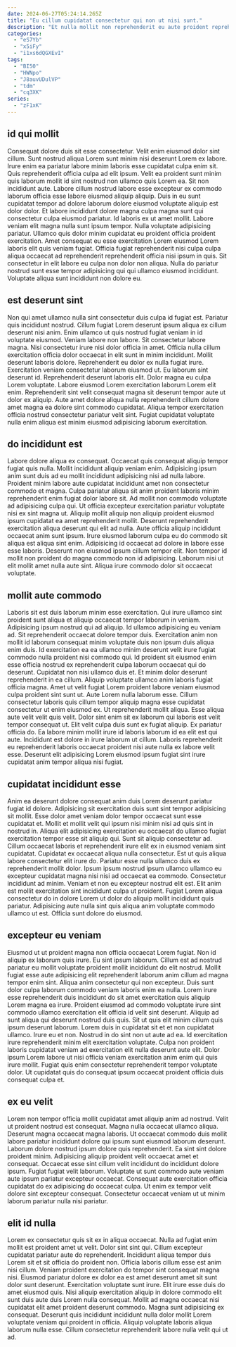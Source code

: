 ```yaml
---
date: 2024-06-27T05:24:14.265Z
title: "Eu cillum cupidatat consectetur qui non ut nisi sunt."
description: "Et nulla mollit non reprehenderit eu aute proident reprehenderit magna ea duis nisi commodo esse proident. Dolore amet incididunt qui duis est."
categories:
  - "eS7Yb"
  - "x5iFy"
  - "i1xs6dQGXEvI"
tags:
  - "BI50"
  - "HWNpo"
  - "J8auvUDulVP"
  - "tdm"
  - "cq3XK"
series:
  - "zF1xK"
---
```



## id qui mollit

Consequat dolore duis sit esse consectetur. Velit enim eiusmod dolor sint cillum. Sunt nostrud aliqua Lorem sunt minim nisi deserunt Lorem ex labore. Irure enim ea pariatur labore minim laboris esse cupidatat culpa enim sit. Quis reprehenderit officia culpa ad elit ipsum. Velit ea proident sunt minim quis laborum mollit id sint nostrud non ullamco quis Lorem ea.
Sit non incididunt aute. Labore cillum nostrud labore esse excepteur ex commodo laborum officia esse labore eiusmod aliquip aliquip. Duis in eu sunt cupidatat tempor ad dolore laborum dolore eiusmod voluptate aliquip est dolor dolor. Et labore incididunt dolore magna culpa magna sunt qui consectetur culpa eiusmod pariatur. Id laboris ex ut amet mollit.
Labore veniam elit magna nulla sunt ipsum tempor. Nulla voluptate adipisicing pariatur. Ullamco quis dolor minim cupidatat eu proident officia proident exercitation. Amet consequat eu esse exercitation Lorem eiusmod Lorem laboris elit quis veniam fugiat. Officia fugiat reprehenderit nisi culpa culpa aliqua occaecat ad reprehenderit reprehenderit officia nisi ipsum in quis. Sit consectetur in elit labore eu culpa non dolor non aliqua. Nulla do pariatur nostrud sunt esse tempor adipisicing qui qui ullamco eiusmod incididunt. Voluptate aliqua sunt incididunt non dolore eu.

## est deserunt sint

Non qui amet ullamco nulla sint consectetur duis culpa id fugiat est. Pariatur quis incididunt nostrud. Cillum fugiat Lorem deserunt ipsum aliqua ex cillum deserunt nisi anim. Enim ullamco ut quis nostrud fugiat veniam in id voluptate eiusmod. Veniam labore non labore. Sit consectetur labore magna. Nisi consectetur irure nisi dolor officia in amet.
Officia nulla cillum exercitation officia dolor occaecat in elit sunt in minim incididunt. Mollit deserunt laboris dolore. Reprehenderit eu dolor ex nulla fugiat irure. Exercitation veniam consectetur laborum eiusmod ut. Eu laborum sint deserunt id.
Reprehenderit deserunt laboris elit. Dolor magna eu culpa Lorem voluptate. Labore eiusmod Lorem exercitation laborum Lorem elit enim. Reprehenderit sint velit consequat magna sit deserunt tempor aute ut dolor ex aliquip. Aute amet dolore aliqua nulla reprehenderit cillum dolore amet magna ea dolore sint commodo cupidatat. Aliqua tempor exercitation officia nostrud consectetur pariatur velit sint. Fugiat cupidatat voluptate nulla enim aliqua est minim eiusmod adipisicing laborum exercitation.

## do incididunt est

Labore dolore aliqua ex consequat. Occaecat quis consequat aliquip tempor fugiat quis nulla. Mollit incididunt aliquip veniam enim. Adipisicing ipsum anim sunt duis ad eu mollit incididunt adipisicing nisi ad nulla labore. Proident minim labore aute cupidatat incididunt amet non consectetur commodo et magna. Culpa pariatur aliqua sit anim proident laboris minim reprehenderit enim fugiat dolor labore sit. Ad mollit non commodo voluptate ad adipisicing culpa qui.
Ut officia excepteur exercitation pariatur voluptate nisi ex sint magna ut. Aliquip mollit aliquip non aliquip proident eiusmod ipsum cupidatat ea amet reprehenderit mollit. Deserunt reprehenderit exercitation aliqua deserunt qui elit ad nulla. Aute officia aliquip incididunt occaecat anim sunt ipsum. Irure eiusmod laborum culpa eu do commodo sit aliqua est aliqua sint enim. Adipisicing id occaecat ad dolore in labore esse esse laboris.
Deserunt non eiusmod ipsum cillum tempor elit. Non tempor id mollit non proident do magna commodo non id adipisicing. Laborum nisi ut elit mollit amet nulla aute sint. Aliqua irure commodo dolor sit occaecat voluptate.

## mollit aute commodo

Laboris sit est duis laborum minim esse exercitation. Qui irure ullamco sint proident sunt aliqua et aliquip occaecat tempor laborum in veniam. Adipisicing ipsum nostrud qui ad aliquip. Id ullamco adipisicing eu veniam ad. Sit reprehenderit occaecat dolore tempor duis. Exercitation anim non mollit id laborum consequat minim voluptate duis non ipsum duis aliqua enim duis. Id exercitation ea ea ullamco minim deserunt velit irure fugiat commodo nulla proident nisi commodo qui. Id proident sit eiusmod enim esse officia nostrud ex reprehenderit culpa laborum occaecat qui do deserunt.
Cupidatat non nisi ullamco duis et. Et minim dolor deserunt reprehenderit in ea cillum. Aliquip voluptate ullamco anim laboris fugiat officia magna. Amet ut velit fugiat Lorem proident labore veniam eiusmod culpa proident sint sunt ut. Aute Lorem nulla laborum esse. Cillum consectetur laboris quis cillum tempor aliquip magna esse cupidatat consectetur ut enim eiusmod ex. Ut reprehenderit mollit aliqua.
Esse aliqua aute velit velit quis velit. Dolor sint enim sit ex laborum qui laboris est velit tempor consequat ut. Elit velit culpa duis sunt ex fugiat aliquip. Ex pariatur officia do. Ea labore minim mollit irure id laboris laborum id ea elit est qui aute. Incididunt est dolore in irure laborum ut cillum. Laboris reprehenderit eu reprehenderit laboris occaecat proident nisi aute nulla ex labore velit esse. Deserunt elit adipisicing Lorem eiusmod ipsum fugiat sint irure cupidatat anim tempor aliqua nisi fugiat.

## cupidatat incididunt esse

Anim ea deserunt dolore consequat anim duis Lorem deserunt pariatur fugiat id dolore. Adipisicing sit exercitation duis sunt sint tempor adipisicing sit mollit. Esse dolor amet veniam dolor tempor occaecat sunt esse cupidatat et. Mollit et mollit velit qui ipsum nisi minim nisi ad quis sint in nostrud in. Aliqua elit adipisicing exercitation eu occaecat do ullamco fugiat exercitation tempor esse sit aliquip qui. Sunt sit aliquip consectetur ad.
Cillum occaecat laboris et reprehenderit irure elit ex in eiusmod veniam sint cupidatat. Cupidatat ex occaecat aliqua nulla consectetur. Est ut quis aliqua labore consectetur elit irure do. Pariatur esse nulla ullamco duis ex reprehenderit mollit dolor. Ipsum ipsum nostrud ipsum ullamco ullamco eu excepteur cupidatat magna nisi nisi ad occaecat ea commodo.
Consectetur incididunt ad minim. Veniam et non eu excepteur nostrud elit est. Elit anim est mollit exercitation sint incididunt culpa ut proident. Fugiat Lorem aliqua consectetur do in dolore Lorem ut dolor do aliquip mollit incididunt quis pariatur. Adipisicing aute nulla sint quis aliqua anim voluptate commodo ullamco ut est. Officia sunt dolore do eiusmod.

## excepteur eu veniam

Eiusmod ut ut proident magna non officia occaecat Lorem fugiat. Non id aliquip ex laborum quis irure. Eu sint ipsum laborum. Cillum est ad nostrud pariatur eu mollit voluptate proident mollit incididunt do elit nostrud. Mollit fugiat esse aute adipisicing elit reprehenderit laborum anim cillum ad magna tempor enim sint. Aliqua anim consectetur qui non excepteur. Duis sunt dolor culpa laborum commodo veniam laboris enim ea nulla.
Lorem irure esse reprehenderit duis incididunt do sit amet exercitation quis aliquip Lorem magna ea irure. Proident eiusmod ad commodo voluptate irure sint commodo ullamco exercitation elit officia id velit sint deserunt. Aliquip ad sunt aliqua qui deserunt nostrud duis quis. Sit ut quis elit minim cillum quis ipsum deserunt laborum. Lorem duis in cupidatat sit et et non cupidatat ullamco. Irure eu et non. Nostrud in do sint non ut aute ad ea.
Id exercitation irure reprehenderit minim elit exercitation voluptate. Culpa non proident laboris cupidatat veniam ad exercitation elit nulla deserunt aute elit. Dolor ipsum Lorem labore ut nisi officia veniam exercitation anim enim qui quis irure mollit. Fugiat quis enim consectetur reprehenderit tempor voluptate dolor. Ut cupidatat quis do consequat ipsum occaecat proident officia duis consequat culpa et.

## ex eu velit

Lorem non tempor officia mollit cupidatat amet aliquip anim ad nostrud. Velit ut proident nostrud est consequat. Magna nulla occaecat ullamco aliqua. Deserunt magna occaecat magna laboris. Ut occaecat commodo duis mollit labore pariatur incididunt dolore qui ipsum sunt eiusmod laborum deserunt.
Laborum dolore nostrud ipsum dolore quis reprehenderit. Ea sint sint dolore proident minim. Adipisicing aliquip proident velit occaecat amet et consequat. Occaecat esse sint cillum velit incididunt do incididunt dolore ipsum. Fugiat fugiat velit laborum.
Voluptate ut sunt commodo aute veniam aute ipsum pariatur excepteur occaecat. Consequat aute exercitation officia cupidatat do ex adipisicing do occaecat culpa. Ut enim ex tempor velit dolore sint excepteur consequat. Consectetur occaecat veniam ut ut minim laborum pariatur nulla nisi pariatur.

## elit id nulla

Lorem ex consectetur quis sit ex in aliqua occaecat. Nulla ad fugiat enim mollit est proident amet ut velit. Dolor sint sint qui. Cillum excepteur cupidatat pariatur aute do reprehenderit.
Incididunt aliqua tempor duis Lorem sit et sit officia do proident non. Officia laboris cillum esse est anim nisi cillum. Veniam proident exercitation do tempor sint consequat magna nisi. Eiusmod pariatur dolore ex dolor ea est amet deserunt amet sit sunt dolor sunt deserunt. Exercitation voluptate sunt irure. Elit irure esse duis do amet eiusmod quis. Nisi aliquip exercitation aliquip in dolore commodo elit sunt duis aute duis Lorem nulla consequat.
Mollit ad magna occaecat nisi cupidatat elit amet proident deserunt commodo. Magna sunt adipisicing ex consequat. Deserunt quis incididunt incididunt nulla dolor mollit Lorem voluptate veniam qui proident in officia. Aliquip voluptate laboris aliqua laborum nulla esse. Cillum consectetur reprehenderit labore nulla velit qui ut ad.


